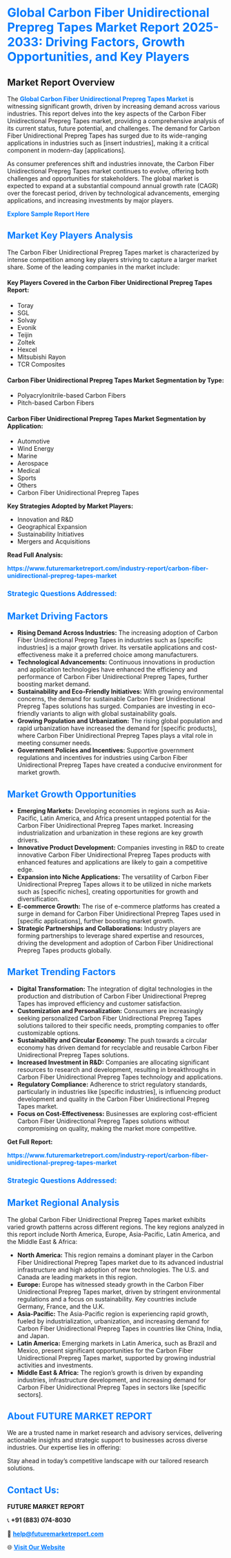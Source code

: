 <h1 style="color: #007BFF;">Global Carbon Fiber Unidirectional Prepreg Tapes Market Report 2025-2033: Driving Factors, Growth Opportunities, and Key Players</h1>

<section id="overview">
<h2>Market Report Overview</h2>
<p>The <a href="https://www.futuremarketreport.com/industry-report/carbon-fiber-unidirectional-prepreg-tapes-market" style="color: #007BFF; text-decoration: none;"><strong>Global Carbon Fiber Unidirectional Prepreg Tapes Market</strong></a> is witnessing significant growth, driven by increasing demand across various industries. This report delves into the key aspects of the Carbon Fiber Unidirectional Prepreg Tapes market, providing a comprehensive analysis of its current status, future potential, and challenges. The demand for Carbon Fiber Unidirectional Prepreg Tapes has surged due to its wide-ranging applications in industries such as [insert industries], making it a critical component in modern-day [applications].</p>
<p>As consumer preferences shift and industries innovate, the Carbon Fiber Unidirectional Prepreg Tapes market continues to evolve, offering both challenges and opportunities for stakeholders. The global market is expected to expand at a substantial compound annual growth rate (CAGR) over the forecast period, driven by technological advancements, emerging applications, and increasing investments by major players.</p>
</section>

<section id="overview">
<p><a href="https://www.futuremarketreport.com/request-sample/reportId=120213" style="color: #007BFF; text-decoration: none;"><strong>Explore Sample Report Here</strong></a></p>
</section>

<section id="key-players">
<h2 style="color: #007BFF;">Market Key Players Analysis</h2>
<p>The Carbon Fiber Unidirectional Prepreg Tapes market is characterized by intense competition among key players striving to capture a larger market share. Some of the leading companies in the market include:</p>
<h4>Key Players Covered in the Carbon Fiber Unidirectional Prepreg Tapes Report:</h4>
<ul><li>Toray</li><li>SGL</li><li>Solvay</li><li>Evonik</li><li>Teijin</li><li>Zoltek</li><li>Hexcel</li><li>Mitsubishi Rayon</li><li>TCR Composites</li></ul>
<h4>Carbon Fiber Unidirectional Prepreg Tapes Market Segmentation by Type:</h4>
<ul><li>Polyacrylonitrile-based Carbon Fibers</li><li>Pitch-based Carbon Fibers</li></ul>

<h4>Carbon Fiber Unidirectional Prepreg Tapes Market Segmentation by Application:</h4>
<ul><li>Automotive</li><li>Wind Energy</li><li>Marine</li><li>Aerospace</li><li>Medical</li><li>Sports</li><li>Others</li><li>Carbon Fiber Unidirectional Prepreg Tapes</li></ul>
<p><strong>Key Strategies Adopted by Market Players:</strong></p>
<ul>
<li>Innovation and R&D</li>
<li>Geographical Expansion</li>
<li>Sustainability Initiatives</li>
<li>Mergers and Acquisitions</li>
</ul>
</section>

<section>
<p><strong>Read Full Analysis: </strong></p><a href="https://www.futuremarketreport.com/industry-report/carbon-fiber-unidirectional-prepreg-tapes-market" style="color: #007BFF; text-decoration: none;"><strong>https://www.futuremarketreport.com/industry-report/carbon-fiber-unidirectional-prepreg-tapes-market</strong></a>
<h3 style="color: #007BFF;">Strategic Questions Addressed:</h3>
</section>

<section id="driving-factors">
<h2 style="color: #007BFF;">Market Driving Factors</h2>
<ul>
<li><strong>Rising Demand Across Industries:</strong> The increasing adoption of Carbon Fiber Unidirectional Prepreg Tapes in industries such as [specific industries] is a major growth driver. Its versatile applications and cost-effectiveness make it a preferred choice among manufacturers.</li>
<li><strong>Technological Advancements:</strong> Continuous innovations in production and application technologies have enhanced the efficiency and performance of Carbon Fiber Unidirectional Prepreg Tapes, further boosting market demand.</li>
<li><strong>Sustainability and Eco-Friendly Initiatives:</strong> With growing environmental concerns, the demand for sustainable Carbon Fiber Unidirectional Prepreg Tapes solutions has surged. Companies are investing in eco-friendly variants to align with global sustainability goals.</li>
<li><strong>Growing Population and Urbanization:</strong> The rising global population and rapid urbanization have increased the demand for [specific products], where Carbon Fiber Unidirectional Prepreg Tapes plays a vital role in meeting consumer needs.</li>
<li><strong>Government Policies and Incentives:</strong> Supportive government regulations and incentives for industries using Carbon Fiber Unidirectional Prepreg Tapes have created a conducive environment for market growth.</li>
</ul>
</section>

<section id="growth-opportunities">
<h2 style="color: #007BFF;">Market Growth Opportunities</h2>
<ul>
<li><strong>Emerging Markets:</strong> Developing economies in regions such as Asia-Pacific, Latin America, and Africa present untapped potential for the Carbon Fiber Unidirectional Prepreg Tapes market. Increasing industrialization and urbanization in these regions are key growth drivers.</li>
<li><strong>Innovative Product Development:</strong> Companies investing in R&D to create innovative Carbon Fiber Unidirectional Prepreg Tapes products with enhanced features and applications are likely to gain a competitive edge.</li>
<li><strong>Expansion into Niche Applications:</strong> The versatility of Carbon Fiber Unidirectional Prepreg Tapes allows it to be utilized in niche markets such as [specific niches], creating opportunities for growth and diversification.</li>
<li><strong>E-commerce Growth:</strong> The rise of e-commerce platforms has created a surge in demand for Carbon Fiber Unidirectional Prepreg Tapes used in [specific applications], further boosting market growth.</li>
<li><strong>Strategic Partnerships and Collaborations:</strong> Industry players are forming partnerships to leverage shared expertise and resources, driving the development and adoption of Carbon Fiber Unidirectional Prepreg Tapes products globally.</li>
</ul>
</section>

<section id="trending-factors">
<h2 style="color: #007BFF;">Market Trending Factors</h2>
<ul>
<li><strong>Digital Transformation:</strong> The integration of digital technologies in the production and distribution of Carbon Fiber Unidirectional Prepreg Tapes has improved efficiency and customer satisfaction.</li>
<li><strong>Customization and Personalization:</strong> Consumers are increasingly seeking personalized Carbon Fiber Unidirectional Prepreg Tapes solutions tailored to their specific needs, prompting companies to offer customizable options.</li>
<li><strong>Sustainability and Circular Economy:</strong> The push towards a circular economy has driven demand for recyclable and reusable Carbon Fiber Unidirectional Prepreg Tapes solutions.</li>
<li><strong>Increased Investment in R&D:</strong> Companies are allocating significant resources to research and development, resulting in breakthroughs in Carbon Fiber Unidirectional Prepreg Tapes technology and applications.</li>
<li><strong>Regulatory Compliance:</strong> Adherence to strict regulatory standards, particularly in industries like [specific industries], is influencing product development and quality in the Carbon Fiber Unidirectional Prepreg Tapes market.</li>
<li><strong>Focus on Cost-Effectiveness:</strong> Businesses are exploring cost-efficient Carbon Fiber Unidirectional Prepreg Tapes solutions without compromising on quality, making the market more competitive.</li>
</ul>
</section>

<section>
<p><strong>Get Full Report: </strong></p><a href="https://www.futuremarketreport.com/industry-report/carbon-fiber-unidirectional-prepreg-tapes-market" style="color: #007BFF; text-decoration: none;"><strong>https://www.futuremarketreport.com/industry-report/carbon-fiber-unidirectional-prepreg-tapes-market</strong></a>
<h3 style="color: #007BFF;">Strategic Questions Addressed:</h3>
</section>


<section id="regional-analysis">
<h2 style="color: #007BFF;">Market Regional Analysis</h2>
<p>The global Carbon Fiber Unidirectional Prepreg Tapes market exhibits varied growth patterns across different regions. The key regions analyzed in this report include North America, Europe, Asia-Pacific, Latin America, and the Middle East & Africa:</p>
<ul>
<li><strong>North America:</strong> This region remains a dominant player in the Carbon Fiber Unidirectional Prepreg Tapes market due to its advanced industrial infrastructure and high adoption of new technologies. The U.S. and Canada are leading markets in this region.</li>
<li><strong>Europe:</strong> Europe has witnessed steady growth in the Carbon Fiber Unidirectional Prepreg Tapes market, driven by stringent environmental regulations and a focus on sustainability. Key countries include Germany, France, and the U.K.</li>
<li><strong>Asia-Pacific:</strong> The Asia-Pacific region is experiencing rapid growth, fueled by industrialization, urbanization, and increasing demand for Carbon Fiber Unidirectional Prepreg Tapes in countries like China, India, and Japan.</li>
<li><strong>Latin America:</strong> Emerging markets in Latin America, such as Brazil and Mexico, present significant opportunities for the Carbon Fiber Unidirectional Prepreg Tapes market, supported by growing industrial activities and investments.</li>
<li><strong>Middle East & Africa:</strong> The region’s growth is driven by expanding industries, infrastructure development, and increasing demand for Carbon Fiber Unidirectional Prepreg Tapes in sectors like [specific sectors].</li>
</ul>
</section>

<footer>
<h2 style="color: #007BFF;">About FUTURE MARKET REPORT</h2>
<p>We are a trusted name in market research and advisory services, delivering actionable insights and strategic support to businesses across diverse industries. Our expertise lies in offering:</p>

<p>Stay ahead in today’s competitive landscape with our tailored research solutions.</p>

<h2 style="color: #007BFF;">Contact Us:</h2>
<p><strong>FUTURE MARKET REPORT</strong></p>
<p>📞 <strong>+91 (883) 074-8030</strong></p>
<p>📧 <strong><a href="mailto:help@futuremarketreport.com" style="color: #007BFF;">help@futuremarketreport.com</a></strong></p>
<p>🌐 <strong><a href="https://www.futuremarketreport.com/" style="color: #007BFF;">Visit Our Website</a></strong></p>
</footer>